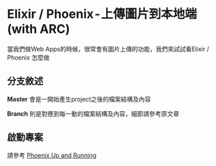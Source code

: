 # Elixir / Phoenix - 上傳圖片到本地端 (with ARC)
當我們做Web Apps的時候，很常會有圖片上傳的功能，我們來試試看Elixir / Phoenix 怎麼做

## 分支敘述
**Master** 會是一開始產生project之後的檔案結構及內容

**Branch** 則是對應到每一動的檔案結構及內容，細節請參考原文章

## 啟動專案
請參考 [Phoenix Up and Running](https://hexdocs.pm/phoenix/up_and_running.html)


